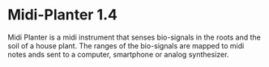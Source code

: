 # Midi-Planter 1.4
Midi Planter is a midi instrument that senses bio-signals in the roots and the soil of a house plant. The ranges of the bio-signals are mapped to midi notes ands sent to a computer, smartphone or analog synthesizer. 


